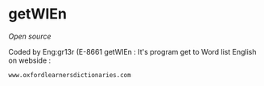 # **getWlEn**
*Open source* 

Coded by Eng:gr13r (E-8661
getWlEn : It's program get to Word list English on webside : 

	www.oxfordlearnersdictionaries.com
